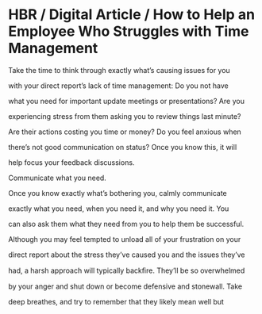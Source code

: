 # HBR / Digital Article / How to Help an Employee Who Struggles with Time Management

Take the time to think through exactly what’s causing issues for you

with your direct report’s lack of time management: Do you not have

what you need for important update meetings or presentations? Are you

experiencing stress from them asking you to review things last minute?

Are their actions costing you time or money? Do you feel anxious when

there’s not good communication on status? Once you know this, it will

help focus your feedback discussions.

Communicate what you need.

Once you know exactly what’s bothering you, calmly communicate

exactly what you need, when you need it, and why you need it. You

can also ask them what they need from you to help them be successful.

Although you may feel tempted to unload all of your frustration on your

direct report about the stress they’ve caused you and the issues they’ve

had, a harsh approach will typically backﬁre. They’ll be so overwhelmed

by your anger and shut down or become defensive and stonewall. Take

deep breathes, and try to remember that they likely mean well but